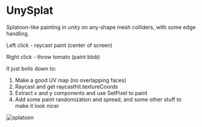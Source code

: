 # UnySplat
Splatoon-like painting in unity on any-shape mesh colliders, with some edge handling.

Left click - raycast paint (center of screen)

Right click - throw tomato (paint blob)

It just boils down to:
1. Make a good UV map (no overlapping  faces)
2. Raycast and get raycasthit.textureCoords
3. Extract x and y components and use SetPixel to paint
4. Add some paint randomization and spread, and some other stuff to make it look nicer


![splatoon](https://user-images.githubusercontent.com/41348897/43697933-b0da8f92-9947-11e8-922f-66328f1fd49f.png)

